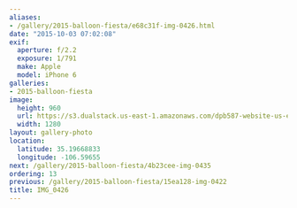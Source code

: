 ```yaml
---
aliases:
- /gallery/2015-balloon-fiesta/e68c31f-img-0426.html
date: "2015-10-03 07:02:08"
exif:
  aperture: f/2.2
  exposure: 1/791
  make: Apple
  model: iPhone 6
galleries:
- 2015-balloon-fiesta
image:
  height: 960
  url: https://s3.dualstack.us-east-1.amazonaws.com/dpb587-website-us-east-1/asset/gallery/2015-balloon-fiesta/e68c31f-img-0426~1280.jpg
  width: 1280
layout: gallery-photo
location:
  latitude: 35.19668833
  longitude: -106.59655
next: /gallery/2015-balloon-fiesta/4b23cee-img-0435
ordering: 13
previous: /gallery/2015-balloon-fiesta/15ea128-img-0422
title: IMG_0426
---
```

